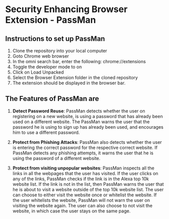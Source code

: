 # Security Enhancing Browser Extension - PassMan

## Instructions to set up PassMan

1. Clone the repository into your local computer
2. Goto Chrome web browser
3. In the omni search bar, enter the following: chrome://extensions
4. Toggle the developer mode to on
5. Click on Load Unpacked
6. Select the Browser Extension folder in the cloned repository
7. The extension should be displayed in the browser bar.



## The Features of PassMan are

1. __Detect Password Reuse__: PassMan detects whether the user on registering on a new website, is using a password that has already been used on a different website. The PassMan warns the user that the password he is using to sign up has already been used, and encourages him to use a different password.

2. __Protect from Phishing Attacks__: PassMan also detects whether the user is entering the correct password for the respective correct website. If PassMan detects any phishing attempts, it warns the user that he is using the password of a different website.

3. __Protect from visiting unpopular websites__: PassMan inspects all the links in all the webpages that the user has visited. If the user clicks on any of the links, PassMan checks if the link is in the Alexa top 10k website list. If the link is not in the list, then PassMan warns the user that he is about to visit a website outside of the top 10k website list. The user can choose to either visit the website once or whitelist the website. If the user whitelists the website, PassMan will not warn the user on visiting the website again. The user can also choose to not visit the website, in which case the user stays on the same page. 
